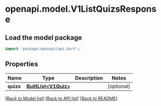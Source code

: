 # openapi.model.V1ListQuizsResponse

## Load the model package
```dart
import 'package:openapi/api.dart';
```

## Properties
Name | Type | Description | Notes
------------ | ------------- | ------------- | -------------
**quizs** | [**BuiltList&lt;V1Quiz&gt;**](V1Quiz.md) |  | [optional] 

[[Back to Model list]](../README.md#documentation-for-models) [[Back to API list]](../README.md#documentation-for-api-endpoints) [[Back to README]](../README.md)


